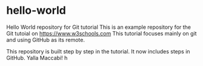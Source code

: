 # hello-world
Hello World repository for Git tutorial
This is an example repository for the Git tutoial on https://www.w3schools.com
This tutorial focuses mainly on git and using GitHub as its remote.

This repository is built step by step in the tutorial.
It now includes steps in GitHub.
Yalla Maccabi! h
